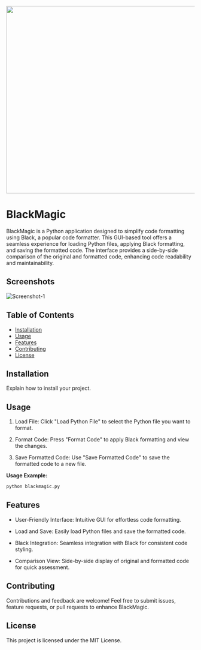 <p align="center">
  <img width="660" height="500" src="https://i.ibb.co/zNmf3dD/bmagic.png">
</p>

# BlackMagic

BlackMagic is a Python application designed to simplify code formatting using Black, a popular code formatter. This GUI-based tool offers a seamless experience for loading Python files, applying Black formatting, and saving the formatted code. The interface provides a side-by-side comparison of the original and formatted code, enhancing code readability and maintainability.

## Screenshots 

<img src="INSERT.SCREENSHOT.IMAGE.URL.HERE.png" alt="Screenshot-1" border="0"> 

## Table of Contents 

- [Installation](#installation) 
- [Usage](#usage) 
- [Features](#features) 
- [Contributing](#contributing) 
- [License](#license) 

## Installation 

Explain how to install your project. 

## Usage 

1. Load File: Click "Load Python File" to select the Python file you want to format.

2. Format Code: Press "Format Code" to apply Black formatting and view the changes.

3. Save Formatted Code: Use "Save Formatted Code" to save the formatted code to a new file.

**Usage Example:**
```python
python blackmagic.py
```

## Features 

- User-Friendly Interface: Intuitive GUI for effortless code formatting.

- Load and Save: Easily load Python files and save the formatted code.

- Black Integration: Seamless integration with Black for consistent code styling.

- Comparison View: Side-by-side display of original and formatted code for quick assessment.

## Contributing 

Contributions and feedback are welcome! Feel free to submit issues, feature requests, or pull requests to enhance BlackMagic. 

## License 

This project is licensed under the MIT License.

